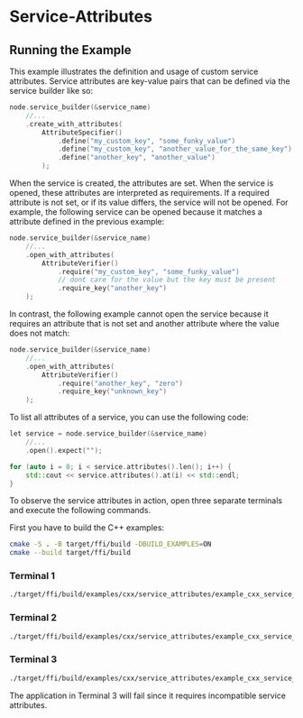 # Service-Attributes

## Running the Example

This example illustrates the definition and usage of custom service attributes.
Service attributes are key-value pairs that can be defined via the service
builder like so:

```cxx
node.service_builder(&service_name)
    //...
    .create_with_attributes(
        AttributeSpecifier()
            .define("my_custom_key", "some_funky_value")
            .define("my_custom_key", "another_value_for_the_same_key")
            .define("another_key", "another_value")
        );
```

When the service is created, the attributes are set. When the service is opened,
these attributes are interpreted as requirements. If a required attribute is not
set, or if its value differs, the service will not be opened. For example, the
following service can be opened because it matches a attribute defined in the
previous example:

```cxx
node.service_builder(&service_name)
    //...
    .open_with_attributes(
        AttributeVerifier()
            .require("my_custom_key", "some_funky_value")
            // dont care for the value but the key must be present
            .require_key("another_key")
    );
```

In contrast, the following example cannot open the service because it requires
an attribute that is not set and another attribute where the value does not
match:

```cxx
node.service_builder(&service_name)
    //...
    .open_with_attributes(
        AttributeVerifier()
            .require("another_key", "zero")
            .require_key("unknown_key")
    );
```

To list all attributes of a service, you can use the following code:

```cxx
let service = node.service_builder(&service_name)
    //...
    .open().expect("");

for (auto i = 0; i < service.attributes().len(); i++) {
    std::cout << service.attributes().at(i) << std::endl;
}
```

To observe the service attributes in action, open three separate terminals and
execute the following commands.

First you have to build the C++ examples:

```sh
cmake -S . -B target/ffi/build -DBUILD_EXAMPLES=ON
cmake --build target/ffi/build
```

### Terminal 1

```sh
./target/ffi/build/examples/cxx/service_attributes/example_cxx_service_attributes_creator
```

### Terminal 2

```sh
./target/ffi/build/examples/cxx/service_attributes/example_cxx_service_attributes_opener
```

### Terminal 3

```sh
./target/ffi/build/examples/cxx/service_attributes/example_cxx_service_attributes_incompatible
```

The application in Terminal 3 will fail since it requires incompatible service
attributes.
